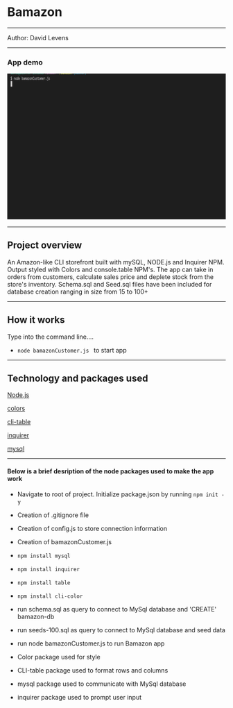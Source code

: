 <h1>Bamazon</h1>


<hr>

Author:  David Levens


<hr>

<h3> App demo </h3>

![alt text](./gif/bamazonGif2.gif "Bamazon CLI Node App")

<hr>



<h2> Project overview</h2>
An Amazon-like CLI storefront built with mySQL, NODE.js and Inquirer NPM. Output styled with Colors and console.table NPM's. The app can take in orders from customers, calculate sales price and deplete stock from the store's inventory. Schema.sql and Seed.sql files have been included for database creation ranging in size from 15 to 100+
<hr>

<h2> How it works </h2>
Type into the command line....

- ```node bamazonCustomer.js ``` to start app

<hr>

<h2>Technology and packages used</h2>

[Node.js](https://nodejs.org/en/)

[colors](https://www.npmjs.com/package/cli-color)

[cli-table](https://www.npmjs.com/package/table)

[inquirer](https://www.npmjs.com/inquirer)

[mysql](https://www.npmjs.com/package/mysql)



<hr></hr>

<h4>Below is a brief desription of the node packages used to make the app work</h4>

- Navigate to root of project. Initialize package.json by running ```npm init -y```

- Creation of .gitignore file

- Creation of config.js to store connection information
  
- Creation of bamazonCustomer.js 


- ```npm install mysql```

- ```npm install inquirer```

- ```npm install table```

- ```npm install cli-color``` 

- run schema.sql as query to connect to MySql database and 'CREATE' bamazon-db

- run seeds-100.sql as query to connect to MySql database and seed data
  
- run node bamazonCustomer.js to run Bamazon app

- Color package used for style

- CLI-table package used to format rows and columns

- mysql package used to communicate with MySql database

- inquirer package used to prompt user input
